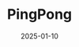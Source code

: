 ---
layout: main/post-photos.html
title: PingPong
description: PingPong
keyword: PingPong
cover: 
  - url: /asset/photos/PingPong.jpeg
thumbnail: /asset/photos/PingPong.jpeg
date: 2025-01-10
tags: 
  - Fujifilm
  - X100
---
